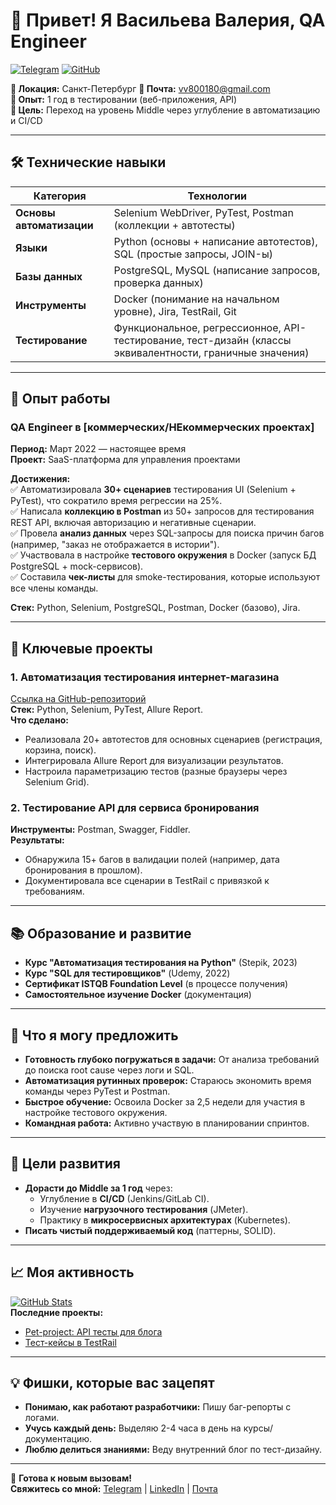 # 👋 Привет! Я Васильева Валерия, QA Engineer

[![Telegram](https://img.shields.io/badge/Telegram-Write%20me-blue)](https://t.me/yourusername)
[![GitHub](https://img.shields.io/badge/GitHub-Projects-black)](https://github.com/IamDizasstr)

**📍 Локация:** Санкт-Петербург 
**📧 Почта:** vv800180@gmail.com  
**💼 Опыт:** 1 год в тестировании (веб-приложения, API)  
**🚀 Цель:** Переход на уровень Middle через углубление в автоматизацию и CI/CD  

---

## 🛠 **Технические навыки**

| **Категория**       | **Технологии**                                                                 |
|----------------------|--------------------------------------------------------------------------------|
| **Основы автоматизации** | Selenium WebDriver, PyTest, Postman (коллекции + автотесты)                  |
| **Языки**            | Python (основы + написание автотестов), SQL (простые запросы, JOIN-ы)         |
| **Базы данных**      | PostgreSQL, MySQL (написание запросов, проверка данных)                       |
| **Инструменты**      | Docker (понимание на начальном уровне), Jira, TestRail, Git                      |
| **Тестирование**     | Функциональное, регрессионное, API-тестирование, тест-дизайн (классы эквивалентности, граничные значения) |

---

## 💼 **Опыт работы**

### **QA Engineer** в [коммерческих/НЕкоммерческих проектах]  
**Период:** Март 2022 — настоящее время  
**Проект:** SaaS-платформа для управления проектами

**Достижения:**  
✅ Автоматизировала **30+ сценариев** тестирования UI (Selenium + PyTest), что сократило время регрессии на 25%.  
✅ Написала **коллекцию в Postman** из 50+ запросов для тестирования REST API, включая авторизацию и негативные сценарии.  
✅ Провела **анализ данных** через SQL-запросы для поиска причин багов (например, "заказ не отображается в истории").  
✅ Участвовала в настройке **тестового окружения** в Docker (запуск БД PostgreSQL + mock-сервисов).  
✅ Составила **чек-листы** для smoke-тестирования, которые используют все члены команды.  

**Стек:** Python, Selenium, PostgreSQL, Postman, Docker (базово), Jira.

---

## 🚀 **Ключевые проекты**

### 1. **Автоматизация тестирования интернет-магазина**  
[Ссылка на GitHub-репозиторий](https://github.com/yourusername/store-autotests)  
**Стек:** Python, Selenium, PyTest, Allure Report.  
**Что сделано:**  
- Реализовала 20+ автотестов для основных сценариев (регистрация, корзина, поиск).  
- Интегрировала Allure Report для визуализации результатов.  
- Настроила параметризацию тестов (разные браузеры через Selenium Grid).  

### 2. **Тестирование API для сервиса бронирования**  
**Инструменты:** Postman, Swagger, Fiddler.  
**Результаты:**  
- Обнаружила 15+ багов в валидации полей (например, дата бронирования в прошлом).  
- Документировала все сценарии в TestRail с привязкой к требованиям.  

---

## 📚 **Образование и развитие**

- **Курс "Автоматизация тестирования на Python"** (Stepik, 2023)  
- **Курс "SQL для тестировщиков"** (Udemy, 2022)  
- **Сертификат ISTQB Foundation Level** (в процессе получения)  
- **Самостоятельное изучение Docker** (документация)  

---

## 🧠 **Что я могу предложить**

- **Готовность глубоко погружаться в задачи:** От анализа требований до поиска root cause через логи и SQL.  
- **Автоматизация рутинных проверок:** Стараюсь экономить время команды через PyTest и Postman.  
- **Быстрое обучение:** Освоила Docker за 2,5 недели для участия в настройке тестового окружения.  
- **Командная работа:** Активно участвую в планировании спринтов.  

---

## 🌱 **Цели развития**

- **Дорасти до Middle за 1 год** через:  
  - Углубление в **CI/CD** (Jenkins/GitLab CI).  
  - Изучение **нагрузочного тестирования** (JMeter).  
  - Практику в **микросервисных архитектурах** (Kubernetes).  
- **Писать чистый поддерживаемый код** (паттерны, SOLID).  

---

## 📈 **Моя активность**

[![GitHub Stats](https://github-readme-stats.vercel.app/api?username=yourusername&show_icons=true&theme=radical&hide=issues)](https://github.com/IamDizasstr)  
**Последние проекты:**  
- [Pet-project: API тесты для блога](https://github.com/yourusername/blog-api-tests)  
- [Тест-кейсы в TestRail](https://github.com/yourusername/testrail-examples)  

---

## 💡 **Фишки, которые вас зацепят**

- **Понимаю, как работают разработчики:** Пишу баг-репорты с логами.   
- **Учусь каждый день:** Выделяю 2-4 часа в день на курсы/документацию.  
- **Люблю делиться знаниями:** Веду внутренний блог по тест-дизайну.  

---

🤝 **Готова к новым вызовам!**  
**Свяжитесь со мной:** [Telegram](https://t.me/yourusername) | [LinkedIn](https://www.linkedin.com/in/yourprofile/) | [Почта](mailto:your.email@example.com)
